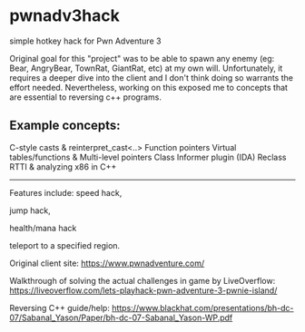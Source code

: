# pwnadv3hack
simple hotkey hack for Pwn Adventure 3

Original goal for this "project" was to be able to spawn any enemy (eg: Bear, AngryBear, TownRat, GiantRat, etc) at my own will. Unfortunately, it requires a deeper dive into the client and I don't think doing so warrants the effort needed. Nevertheless, working on this exposed me to concepts that are essential to reversing c++ programs.

Example concepts:
----------------------------------------------------------------------------------------------

  C-style casts & reinterpret_cast<..>
  Function pointers
  Virtual tables/functions & 
  Multi-level pointers
  Class Informer plugin (IDA) 
  Reclass
  RTTI & analyzing x86 in C++ 

----------------------------------------------------------------------------------------------

Features include:
  speed hack,
  
  jump hack,
  
  health/mana hack 
  
  teleport to a specified region.
  
  
Original client site:
https://www.pwnadventure.com/ 

Walkthrough of solving the actual challenges in game by LiveOverflow:
https://liveoverflow.com/lets-playhack-pwn-adventure-3-pwnie-island/

Reversing C++ guide/help:
https://www.blackhat.com/presentations/bh-dc-07/Sabanal_Yason/Paper/bh-dc-07-Sabanal_Yason-WP.pdf
